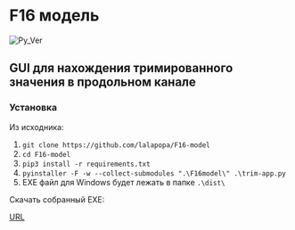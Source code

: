 # F16 модель

![Py_Ver](https://img.shields.io/badge/Python-3.9.6-brightgreen?style=plastic&color=blue)

## GUI для нахождения тримированного значения в продольном канале

### Установка 

Из исходника: 

1. `git clone https://github.com/lalapopa/F16-model`
2. `cd F16-model`
3. `pip3 install -r requirements.txt`
4. `pyinstaller -F -w --collect-submodules ".\F16model\" .\trim-app.py`
5. EXE файл для Windows будет лежать в папке `.\dist\`

Скачать собранный EXE:

[URL](https://github.com/lalapopa/F16-model/releases/tag/v0.00)
